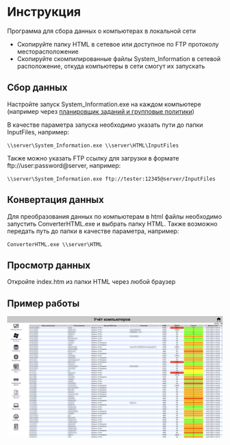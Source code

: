# Инструкция
<p>Программа для сбора данных о компьютерах в локальной сети</p>

* Скопируйте папку HTML в сетевое или доступное по FTP протоколу месторасположение<br>
* Скопируйте скомпилированные файлы System_Information в сетевой расположение, откуда компьютеры в сети смогут их запускать

## Сбор данных
<p>Настройте запуск System_Information.exe на каждом компьютере (например через <a href="https://winitpro.ru/index.php/2022/05/11/zadanie-planirovshhika-gpo/">планировщик заданий и групповые политики</a>)</p>
<p>В качестве параметра запуска необходимо указать пути до папки InputFiles, например:</p>

```
\\server\System_Information.exe \\server\HTML\InputFiles
```
<p>Также можно указать FTP ссылку для загрузки в формате ftp://user:password@server, например:</p>

```
\\server\System_Information.exe ftp://tester:12345@server/InputFiles
```
## Конвертация данных
<p>Для преобразования данных по компьютерам в html файлы необходимо запустить ConverterHTML.exe и выбрать папку HTML. Также возможно передать путь до папки в качестве параметра, например:</p>

```
ConverterHTML.exe \\server\HTML
```
## Просмотр данных
Откройте index.htm из папки HTML через любой браузер

## Пример работы
![Пример работы](https://github.com/Maxymiel/System_Information/blob/master/HTML/source/example.png)
